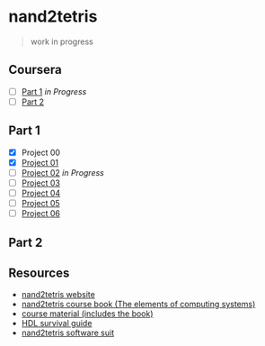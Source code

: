 # nand2tetris

> work in progress

## Coursera
- [ ] [Part 1](https://www.coursera.org/learn/build-a-computer) *in Progress*
- [ ] [Part 2](https://www.coursera.org/learn/nand2tetris2)

## Part 1
- [x] Project 00
- [x] [Project 01](https://www.nand2tetris.org/project01)
- [ ] [Project 02]() *in Progress*
- [ ] [Project 03]()
- [ ] [Project 04]()
- [ ] [Project 05]()
- [ ] [Project 06]()

## Part 2


## Resources
- [nand2tetris website](http://www.nand2tetris.org)
- [nand2tetris course book (The elements of computing systems)](http://nand2tetris.org/book.php)
- [course material (includes the book)](http://nand2tetris.org/course.php)
- [HDL survival guide](http://www.nand2tetris.org/software/HDL%20Survival%20Guide.html)
- [nand2tetris software suit](http://www.nand2tetris.org/software.php)


